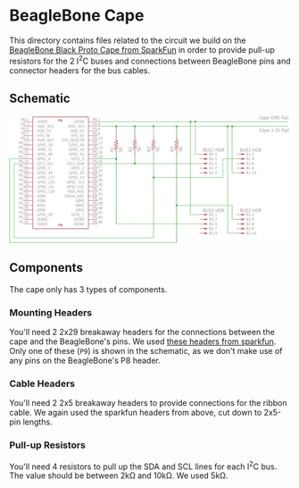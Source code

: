 # BeagleBone Cape

This directory contains files related to the circuit we build on the [BeagleBone Black Proto Cape from SparkFun](https://www.sparkfun.com/products/12774) in order to provide pull-up resistors for the 2 I<sup>2</sup>C buses and connections between BeagleBone pins and connector headers for the bus cables.

## Schematic

![](/beaglebone-cape/beaglebone-cape.png)

## Components

The cape only has 3 types of components. 

### Mounting Headers

You'll need 2 2x29 breakaway headers for the connections between the cape and the BeagleBone's pins. We used [these headers from sparkfun](https://www.sparkfun.com/products/12791). Only one of these (`P9`) is shown in the schematic, as we don't make use of any pins on the BeagleBone's P8 header.

### Cable Headers

You'll need 2 2x5 breakaway headers to provide connections for the ribbon cable. We again used the sparkfun headers from above, cut down to 2x5-pin lengths.

### Pull-up Resistors

You'll need 4 resistors to pull up the SDA and SCL lines for each I<sup>2</sup>C bus. The value should be between 2kΩ and 10kΩ. We used 5kΩ.

